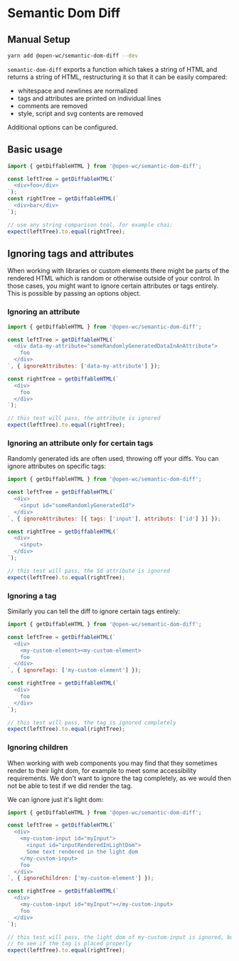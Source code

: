 # Semantic Dom Diff

[//]: # (AUTO INSERT HEADER PREPUBLISH)

## Manual Setup
```bash
yarn add @open-wc/semantic-dom-diff --dev
```
`semantic-dom-diff` exports a function which takes a string of HTML and returns a string of HTML, restructuring it so that it can be easily compared:
- whitespace and newlines are normalized
- tags and attributes are printed on individual lines
- comments are removed
- style, script and svg contents are removed

Additional options can be configured.

## Basic usage
```javascript
import { getDiffableHTML } from '@open-wc/semantic-dom-diff';

const leftTree = getDiffableHTML(`
  <div>foo</div>
`);
const rightTree = getDiffableHTML(`
  <div>bar</div>
`);

// use any string comparison tool, for example chai:
expect(leftTree).to.equal(rightTree);
```

## Ignoring tags and attributes
When working with libraries or custom elements there might be parts of the rendered HTML which is random or otherwise outside of your control. In those cases, you might want to ignore certain attributes or tags entirely. This is possible by passing an options object.

### Ignoring an attribute
```javascript
import { getDiffableHTML } from '@open-wc/semantic-dom-diff';

const leftTree = getDiffableHTML(`
  <div data-my-attribute="someRandomlyGeneratedDataInAnAttribute">
    foo
  </div>
`, { ignoreAttributes: ['data-my-attribute'] });

const rightTree = getDiffableHTML(`
  <div>
    foo
  </div>
`);

// this test will pass, the attribute is ignored
expect(leftTree).to.equal(rightTree);
```

### Ignoring an attribute only for certain tags
Randomly generated ids are often used, throwing off your diffs. You can ignore attributes on specific tags:
```javascript
import { getDiffableHTML } from '@open-wc/semantic-dom-diff';

const leftTree = getDiffableHTML(`
  <div>
    <input id="someRandomlyGeneratedId">
  </div>
`, { ignoreAttributes: [{ tags: ['input'], attributs: ['id'] }] });

const rightTree = getDiffableHTML(`
  <div>
    <input>
  </div>
`);

// this test will pass, the id attribute is ignored
expect(leftTree).to.equal(rightTree);
```

### Ignoring a tag
Similarly you can tell the diff to ignore certain tags entirely:
```javascript
import { getDiffableHTML } from '@open-wc/semantic-dom-diff';

const leftTree = getDiffableHTML(`
  <div>
    <my-custom-element><my-custom-element>
    foo
  </div>
`, { ignoreTags: ['my-custom-element'] });

const rightTree = getDiffableHTML(`
  <div>
    foo
  </div>
`);

// this test will pass, the tag is ignored completely
expect(leftTree).to.equal(rightTree);
```

### Ignoring children
When working with web components you may find that they sometimes render to their light dom, for example to meet some accessibility requirements. We don't want to ignore the tag completely, as we would then not be able to test if we did render the tag.

We can ignore just it's light dom:

```javascript
import { getDiffableHTML } from '@open-wc/semantic-dom-diff';

const leftTree = getDiffableHTML(`
  <div>
    <my-custom-input id="myInput">
      <input id="inputRenderedInLightDom">
      Some text rendered in the light dom
    </my-custom-input>
    foo
  </div>
`, { ignoreChildren: ['my-custom-element'] });

const rightTree = getDiffableHTML(`
  <div>
    <my-custom-input id="myInput"></my-custom-input>
    foo
  </div>
`);

// this test will pass, the light dom of my-custom-input is ignored, but we can still test
// to see if the tag is placed properly
expect(leftTree).to.equal(rightTree);
```

<script>
  export default {
    mounted() {
      const editLink = document.querySelector('.edit-link a');
      if (editLink) {
        const url = editLink.href;
        editLink.href = url.substr(0, url.indexOf('/master/')) + '/master/packages/semantic-dom-diff/README.md';
      }
    }
  }
</script>
